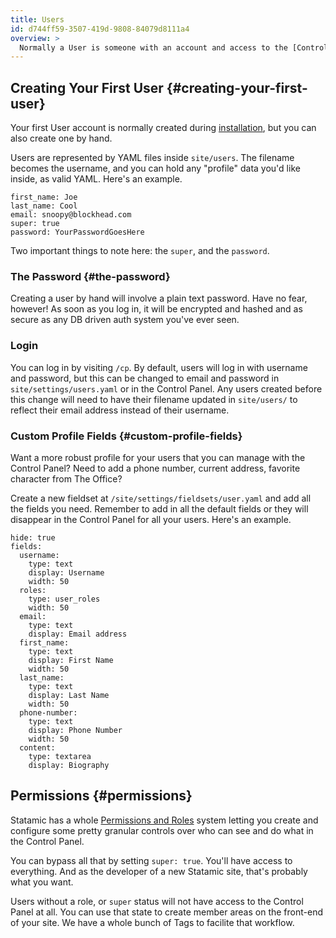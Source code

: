 ```yaml
---
title: Users
id: d744ff59-3507-419d-9808-84079d8111a4
overview: >
  Normally a User is someone with an account and access to the [Control Panel](/control-panel), but that's not _always_ the case. Statamic's flexible User system gives you a lot of flexibility around what being a "User" can mean.
---
```


## Creating Your First User {#creating-your-first-user}

Your first User account is normally created during [installation][installation], but you can also create one by hand.

Users are represented by YAML files inside `site/users`. The filename becomes the username, and you can hold any "profile" data you'd like inside, as valid YAML. Here's an example.

```.language-yaml
first_name: Joe
last_name: Cool
email: snoopy@blockhead.com
super: true
password: YourPasswordGoesHere
```

Two important things to note here: the `super`, and the `password`.

### The Password {#the-password}

Creating a user by hand will involve a plain text password. Have no fear, however! As soon as you log in, it will be encrypted and hashed and as secure as any DB driven auth system you've ever seen.

### Login
You can log in by visiting `/cp`. By default, users will log in with username and password, but this can be changed to email and password in `site/settings/users.yaml` or in the Control Panel. Any users created before this change will need to have their filename updated in `site/users/` to reflect their email address instead of their username.

### Custom Profile Fields {#custom-profile-fields}

Want a more robust profile for your users that you can manage with the Control Panel? Need to add a phone number, current address, favorite character from The Office?

Create a new fieldset at `/site/settings/fieldsets/user.yaml` and add all the fields you need. Remember to add in all the default fields or they will disappear in the Control Panel for all your users. Here's an example.

```.language-yaml
hide: true
fields:
  username:
    type: text
    display: Username
    width: 50
  roles:
    type: user_roles
    width: 50
  email:
    type: text
    display: Email address
  first_name:
    type: text
    display: First Name
    width: 50
  last_name:
    type: text
    display: Last Name
    width: 50
  phone-number:
    type: text
    display: Phone Number
    width: 50
  content:
    type: textarea
    display: Biography
```

## Permissions {#permissions}

Statamic has a whole [Permissions and Roles][permission] system letting you create and configure some pretty granular controls over who can see and do what in the Control Panel.

You can bypass all that by setting `super: true`. You'll have access to everything. And as the developer of a new Statamic site, that's probably what you want.

Users without a role, or `super` status will not have access to the Control Panel at all. You can use that state to create member areas on the front-end of your site. We have a whole bunch of Tags to facilite that workflow.

[installation]: /installing
[permission]: /permissions
